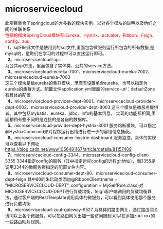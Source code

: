 # microservicecloud
此项目集合了springcloud的大多数的模块实例。以对各个模块的说明以及他们之间的关联关系<br>
<span style="color:red;">包括的模块SpringCloud模块有:<font color=red>Eureka、Hystrix、actuator、Ribbon、Feign、config、zuul</font></span><br/>
&nbsp;&nbsp;<b>1、</b>sqlFIle此文件是使用到的sql文件,里面包含微服务运行所包含的所有数据,是mysql的，童鞋们在学习的过程中可以直接运行即可。<br>
&nbsp;&nbsp;<b>2、</b>microservicecloud-api:<br>
  为公共api方法，里面包含了实体类、公共的service方法。<br>
&nbsp;&nbsp;<b>3、</b>microservicecloud-eureka-7001、microservicecloud-eureka-7002、microservicecloud-eureka-7003<br>
  这三个模块是做eureka的集群模块，里面有设置单台eureka，也可以指定为eureka的集群方式。配置文件application.yml里面的service-url：defaultZone有具体的配置。<br>
&nbsp;&nbsp;<b>4、</b>microservicecloud-provider-dept-8001、microservicecloud-provider-dept-8002、microservicecloud-provider-dept-8003
  这三个模块是微服务提供者。其中包括mybatis、eureka、jdbc、info的基本信息。 实现的功能都相同,里面稍稍有些不同的是连接的是各自的数据库。<br>
&nbsp;&nbsp;<b>5、</b>microservicecloud-provider-dept-hystrix-8001
  服务熔断模块，可以指定 @HystrixCommand来对程序运行出错进行进一步的容错信息捕获。<br>
&nbsp;&nbsp;<b>6、</b>microservicecloud-consumer-hystrix-dashboard
  服务监控，具体的实现可以查看以下网址<a src="https://blog.csdn.net/www1056481167/article/details/81157409">https://blog.csdn.net/www1056481167/article/details/81157409</a><br>
&nbsp;&nbsp;<b>7、</b>microservicecloud-config-3344、microservicecloud-config-client-3355
  3344指定config的服务（其中指定远程config的远程git地址），而3355是调用3344的微服务锁指定的配置文件内容。<br>
&nbsp;&nbsp;<b>8、</b>microservicecloud-consumer-dept-80、microservicecloud-consumer-dept-feign
  其中80的朱启动类添加@RibbonClient(name = "MICROSERVICECLOUD-DEPT", configuration = MySelfRule.class)对MICROSERVICECLOUD-DEPT进行负载均衡，feign客户端调用的负载均衡算法，通过客户端的RestTemplate调用具体的微服务，可以看到具体使用那个服务进行负载均衡<br>
&nbsp;&nbsp;<b>9、</b>microservicecloud-zuul-gateway-9527
  为具体的路由网关，通过路由网关访问以上各个微服务。可以在路由网关出加一些访问限制,可以在添加zuul.xxx的一些路由映射规则。<br>
